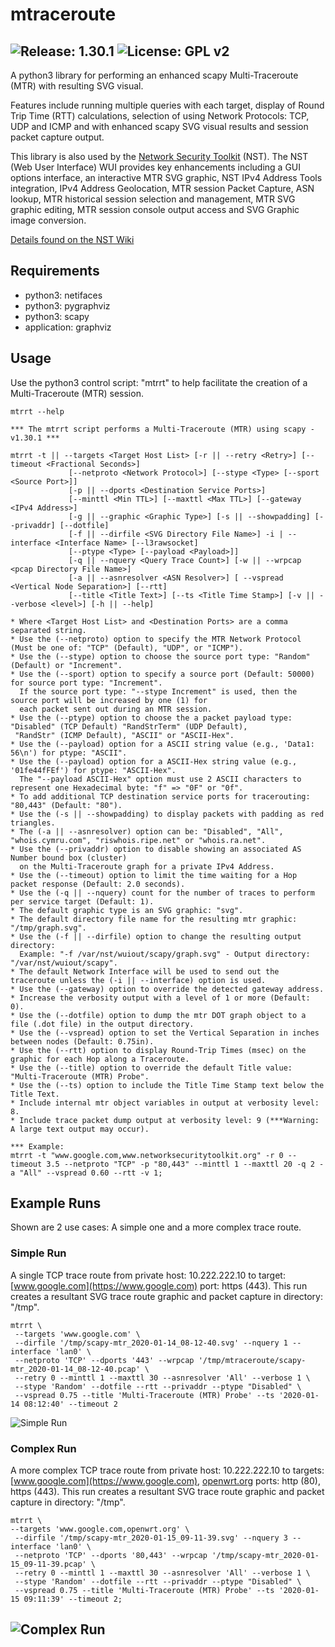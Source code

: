 # mtraceroute

![Release: 1.30.1](https://img.shields.io/badge/Release-1.30.1-blue) ![License: GPL v2](https://img.shields.io/badge/License-GPL%20v2-blue.svg)
---
A python3 library for performing an enhanced scapy Multi-Traceroute (MTR)
with resulting SVG visual.

Features include running multiple queries with each target, display of
Round Trip Time (RTT) calculations, selection of using
Network Protocols: TCP, UDP and ICMP and with enhanced scapy
SVG visual results and session packet capture output.

This library is also used by the [Network Security Toolkit](https://www.networksecuritytoolkit.org) (NST).
The NST (Web User Interface) WUI provides key enhancements including
a GUI options interface, an interactive MTR SVG graphic,
NST IPv4 Address Tools integration, IPv4 Address Geolocation,
MTR session Packet Capture, ASN lookup,
MTR historical session selection and management,
MTR SVG graphic editing, MTR session console output access
and SVG Graphic image conversion.

[Details found on the NST Wiki](http://wiki.networksecuritytoolkit.org/nstwiki/index.php/HowTo_Use_The_Scapy:_Multi-Traceroute_-_MTR)


## Requirements
* python3: netifaces
* python3: pygraphviz
* python3: scapy
* application: graphviz

## Usage ##
Use the python3 control script: "mtrrt" to help facilitate the creation of a
Multi-Traceroute (MTR) session.

```
mtrrt --help

*** The mtrrt script performs a Multi-Traceroute (MTR) using scapy - v1.30.1 ***

mtrrt -t || --targets <Target Host List> [-r || --retry <Retry>] [--timeout <Fractional Seconds>]
             [--netproto <Network Protocol>] [--stype <Type> [--sport <Source Port>]]
             [-p || --dports <Destination Service Ports>]
             [--minttl <Min TTL>] [--maxttl <Max TTL>] [--gateway <IPv4 Address>]
             [-g || --graphic <Graphic Type>] [-s || --showpadding] [--privaddr] [--dotfile]
             [-f || --dirfile <SVG Directory File Name>] -i | --interface <Interface Name> [--l3rawsocket]
             [--ptype <Type> [--payload <Payload>]]
             [-q || --nquery <Query Trace Count>] [-w || --wrpcap <pcap Directory File Name>]
             [-a || --asnresolver <ASN Resolver>] [ --vspread <Vertical Node Separation>] [--rtt]
             [--title <Title Text>] [--ts <Title Time Stamp>] [-v || --verbose <level>] [-h || --help]

* Where <Target Host List> and <Destination Ports> are a comma separated string.
* Use the (--netproto) option to specify the MTR Network Protocol (Must be one of: "TCP" (Default), "UDP", or "ICMP").
* Use the (--stype) option to choose the source port type: "Random" (Default) or "Increment".
* Use the (--sport) option to specify a source port (Default: 50000) for source port type: "Increment".
  If the source port type: "--stype Increment" is used, then the source port will be increased by one (1) for
  each packet sent out during an MTR session.
* Use the (--ptype) option to choose the a packet payload type: "Disabled" (TCP Default) "RandStrTerm" (UDP Default),
 "RandStr" (ICMP Default), "ASCII" or "ASCII-Hex".
* Use the (--payload) option for a ASCII string value (e.g., 'Data1: 56\n') for ptype: "ASCII".
* Use the (--payload) option for a ASCII-Hex string value (e.g., '01fe44fFEf') for ptype: "ASCII-Hex".
  The "--payload ASCII-Hex" option must use 2 ASCII characters to represent one Hexadecimal byte: "f" => "0F" or "0f".
* To add additional TCP destination service ports for tracerouting: "80,443" (Default: "80").
* Use the (-s || --showpadding) to display packets with padding as red triangles.
* The (-a || --asnresolver) option can be: "Disabled", "All", "whois.cymru.com", "riswhois.ripe.net" or "whois.ra.net".
* Use the (--privaddr) option to disable showing an associated AS Number bound box (cluster)
  on the Multi-Traceroute graph for a private IPv4 Address.
* Use the (--timeout) option to limit the time waiting for a Hop packet response (Default: 2.0 seconds).
* Use the (-q || --nquery) count for the number of traces to perform per service target (Default: 1).
* The default graphic type is an SVG graphic: "svg".
* The default directory file name for the resulting mtr graphic: "/tmp/graph.svg".
* Use the (-f || --dirfile) option to change the resulting output directory:
  Example: "-f /var/nst/wuiout/scapy/graph.svg" - Output directory: "/var/nst/wuiout/scapy".
* The default Network Interface will be used to send out the traceroute unless the (-i || --interface) option is used.
* Use the (--gateway) option to override the detected gateway address.
* Increase the verbosity output with a level of 1 or more (Default: 0).
* Use the (--dotfile) option to dump the mtr DOT graph object to a file (.dot file) in the output directory.
* Use the (--vspread) option to set the Vertical Separation in inches between nodes (Default: 0.75in).
* Use the (--rtt) option to display Round-Trip Times (msec) on the graphic for each Hop along a Traceroute.
* Use the (--title) option to override the default Title value: "Multi-Traceroute (MTR) Probe".
* Use the (--ts) option to include the Title Time Stamp text below the Title Text.
* Include internal mtr object variables in output at verbosity level: 8.
* Include trace packet dump output at verbosity level: 9 (***Warning: A large text output may occur).

*** Example:
mtrrt -t "www.google.com,www.networksecuritytoolkit.org" -r 0 --timeout 3.5 --netproto "TCP" -p "80,443" --minttl 1 --maxttl 20 -q 2 -a "All" --vspread 0.60 --rtt -v 1;
```

## Example Runs
Shown are 2 use cases: A simple one and a more complex trace route.
 
### Simple Run
A single TCP trace route from private host: 10.222.222.10 to target: [www.google.com](https://www.google.com) port: https (443).
This run creates a resultant SVG trace route graphic and packet capture in directory: "/tmp".

```
mtrrt \
 --targets 'www.google.com' \
 --dirfile '/tmp/scapy-mtr_2020-01-14_08-12-40.svg' --nquery 1 --interface 'lan0' \
 --netproto 'TCP' --dports '443' --wrpcap '/tmp/mtraceroute/scapy-mtr_2020-01-14_08-12-40.pcap' \
 --retry 0 --minttl 1 --maxttl 30 --asnresolver 'All' --verbose 1 \
 --stype 'Random' --dotfile --rtt --privaddr --ptype "Disabled" \
 --vspread 0.75 --title 'Multi-Traceroute (MTR) Probe' --ts '2020-01-14 08:12:40' --timeout 2
```

![Simple Run](example_runs/scapy-mtr_2020-01-14_08-29-39.svg)

### Complex Run
A more complex TCP trace route from private host: 10.222.222.10 to targets: [www.google.com](https://www.google.com), [openwrt.org](https://openwrt.org) ports: http (80), https (443).
This run creates a resultant SVG trace route graphic and packet capture in directory: "/tmp".

```
mtrrt \
--targets 'www.google.com,openwrt.org' \
 --dirfile '/tmp/scapy-mtr_2020-01-15_09-11-39.svg' --nquery 3 --interface 'lan0' \
 --netproto 'TCP' --dports '80,443' --wrpcap '/tmp/scapy-mtr_2020-01-15_09-11-39.pcap' \
 --retry 0 --minttl 1 --maxttl 30 --asnresolver 'All' --verbose 1 \
 --stype 'Random' --dotfile --rtt --privaddr --ptype "Disabled" \
 --vspread 0.75 --title 'Multi-Traceroute (MTR) Probe' --ts '2020-01-15 09:11:39' --timeout 2;
```

![Complex Run](example_runs/scapy-mtr_2020-01-15_09-11-39.svg)
---
